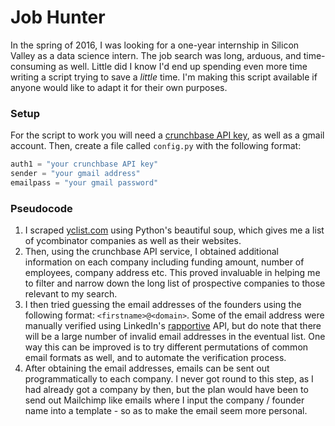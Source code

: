 # Job Hunter
In the spring of 2016, I was looking for a one-year internship in Silicon Valley as a data science intern. The job search was long, arduous, and time-consuming as well. Little did I know I'd end up spending even more time writing a script trying to save a _little_ time. I'm making this script available if anyone would like to adapt it for their own purposes.

### Setup
For the script to work you will need a [crunchbase API key](), as well as a gmail account. Then, create a file called `config.py` with the following format:
```python
auth1 = "your crunchbase API key"
sender = "your gmail address"
emailpass = "your gmail password"
```

### Pseudocode
1. I scraped [yclist.com](http://yclist.com/) using Python's beautiful soup, which gives me a list of ycombinator companies as well as their websites.
2. Then, using the crunchbase API service, I obtained additional information on each company including funding amount, number of employees, company address etc. This proved invaluable in helping me to filter and narrow down the long list of prospective companies to those relevant to my search.
3. I then tried guessing the email addresses of the founders using the following format: `<firstname>@<domain>`. Some of the email address were manually verified using LinkedIn's [rapportive](https://rapportive.com/) API, but do note that there will be a large number of invalid email addresses in the eventual list. One way this can be improved is to try different permutations of common email formats as well, and to automate the verification process.
4. After obtaining the email addresses, emails can be sent out programmatically to each company. I never got round to this step, as I had already got a company by then, but the plan would have been to send out Mailchimp like emails where I input the company / founder name into a template - so as to make the email seem more personal. 
